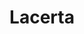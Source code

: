 ---
title: "Lacerta"
hashtag: lacerta
borders:
  - Andromeda
  - Cassiopeia
  - Cepheus
  - Cygnus
  - Pegasus
layout: hashtag
tags:
  - Lizard
  - Constellation
---